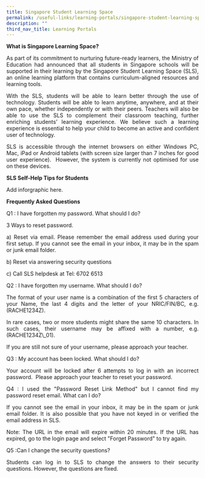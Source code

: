 ```yaml
---
title: Singapore Student Learning Space
permalink: /useful-links/learning-portals/singapore-student-learning-space/
description: ""
third_nav_title: Learning Portals
---
```

**What is Singapore Learning Space?**
<p align="justify">As part of its commitment to nurturing future-ready learners, the Ministry of Education had announced that all students in Singapore schools will be supported in their learning by the Singapore Student Learning Space (SLS), an online learning platform that contains curriculum-aligned resources and learning tools.</p>

<p align="justify">With the SLS, students will be able to learn better through the use of technology. Students will be able to learn anytime, anywhere, and at their own pace, whether independently or with their peers. Teachers will also be able to use the SLS to complement their classroom teaching, further enriching students’ learning experience. We believe such a learning experience is essential to help your child to become an active and confident user of technology.</p>

<p align="justify">SLS is accessible through the internet browsers on either Windows PC, Mac, iPad or Android tablets (with screen size larger than 7 inches for good user experience).  However, the system is currently not optimised for use on these devices.</p>


**SLS Self-Help Tips for Students**
<p align="justify">Add inforgraphic here.</p>


**Frequently Asked Questions**
<p align="justify">Q1 : I have forgotten my password. What should I do?</p>
<p align="justify">3 Ways to reset password.</p>
<p align="justify">a) Reset via email. Please remember the email address used during your first setup.  If you cannot see the email in your inbox, it may be in the spam or junk email folder.</p>

<p align="justify">b) Reset via answering security questions</p>

<p align="justify">c) Call SLS helpdesk at Tel:  6702 6513</p>


<p align="justify">Q2 : I have forgotten my username. What should I do?</p>
<p align="justify">The format of your user name is a combination of the first 5 characters of your Name, the last 4 digits and the letter of your NRIC/FIN/BC, e.g. (RACHE1234Z).</p>

<p align="justify">In rare cases, two or more students might share the same 10 characters. In such cases, their username may be affixed with a number, e.g. (RACHE1234Z\_01).</p>

<p align="justify">If you are still not sure of your username, please approach your teacher.</p>

<p align="justify">Q3 : My account has been locked. What should I do?</p>
<p align="justify">Your account will be locked after 6 attempts to log in with an incorrect password.  Please approach your teacher to reset your password.</p>

  
<p align="justify">Q4 : I used the "Password Reset Link Method" but I cannot find my password reset email. What can I do?</p>
<p align="justify">If you cannot see the email in your inbox, it may be in the spam or junk email folder. It is also possible that you have not keyed in or verified the email address in SLS. </p>

<p align="justify">Note: The URL in the email will expire within 20 minutes. If the URL has expired, go to the login page and select "Forget Password" to try again.</p>
  

<p align="justify">Q5 :Can I change the security questions?</p>
<p align="justify">Students can log in to SLS to change the answers to their security questions. However, the questions are fixed.</p>